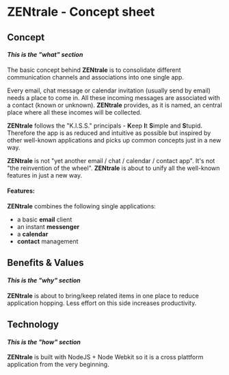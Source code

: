 # ZENtrale - Concept sheet

## Concept
#### *This is the "what" section*

The basic concept behind **ZENtrale** is to consolidate different communication channels and associations into one single app.

Every email, chat message or calendar invitation (usually send by email) needs a place to come in. All these incoming messages are associated with a contact (known or unknown). **ZENtrale** provides, as it is named, an central place where all these incomes will be collected.

**ZENtrale** follows the "K.I.S.S." principals - **K**eep **I**t **S**imple and **S**tupid. Therefore the app is as reduced and intuitive as possible but inspired by other well-known applications and picks up common concepts just in a new way.

**ZENtrale** is not "yet another email / chat / calendar / contact app". It's not "the reinvention of the wheel". **ZENtrale** is about to unify all the well-known features in just a new way.

#### Features:

**ZENtrale** combines the following single applications:

* a basic **email** client
* an instant **messenger**
* a **calendar**
* **contact** management

## Benefits & Values
#### *This is the "why" section*

**ZENtrale** is about to bring/keep related items in one place to reduce application hopping. Less effort on this side increases productivity.

## Technology
#### *This is the "how" section*

**ZENtrale** is built with NodeJS + Node Webkit so it is a cross plattform application from the very beginning.

